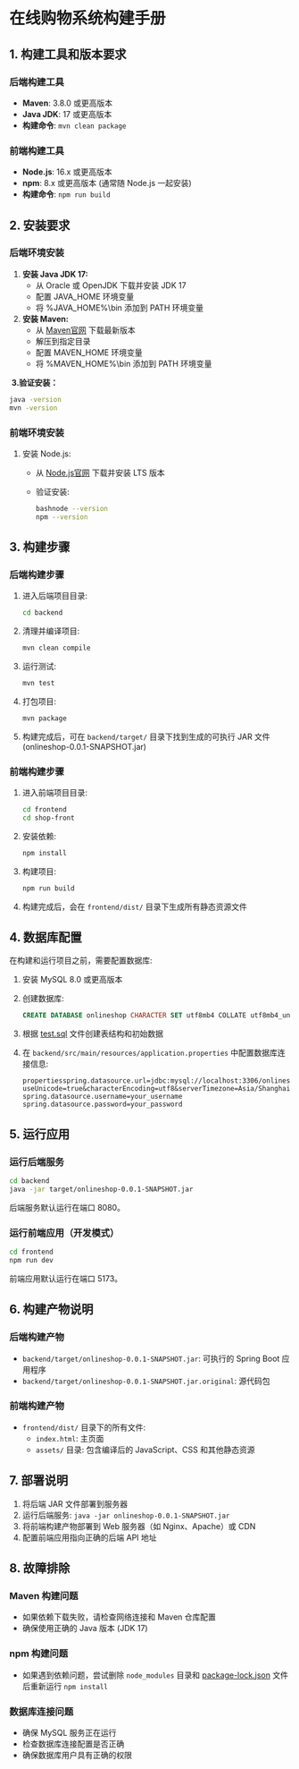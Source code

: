 # 在线购物系统构建手册

## 1. 构建工具和版本要求

### 后端构建工具

- **Maven**: 3.8.0 或更高版本
- **Java JDK**: 17 或更高版本
- **构建命令**: `mvn clean package`

### 前端构建工具

- **Node.js**: 16.x 或更高版本
- **npm**: 8.x 或更高版本 (通常随 Node.js 一起安装)
- **构建命令**: `npm run build`

## 2. 安装要求

### 后端环境安装

1. **安装 Java JDK 17:**
   - 从 Oracle 或 OpenJDK 下载并安装 JDK 17
   - 配置 JAVA_HOME 环境变量
   - 将 %JAVA_HOME%\bin 添加到 PATH 环境变量
2. **安装 Maven:**
   - 从 [Maven官网](https://maven.apache.org/download.cgi) 下载最新版本
   - 解压到指定目录
   - 配置 MAVEN_HOME 环境变量
   - 将 %MAVEN_HOME%\bin 添加到 PATH 环境变量

​    **3.验证安装：**

```bash
java -version
mvn -version
```

### 前端环境安装

1. 安装 Node.js:

   - 从 [Node.js官网](https://nodejs.org/) 下载并安装 LTS 版本

   - 验证安装:

     ```bash
     bashnode --version
     npm --version
     ```

## 3. 构建步骤

### 后端构建步骤

1. 进入后端项目目录:

   ```bash
   cd backend
   ```

2. 清理并编译项目:

   ```bash
   mvn clean compile
   ```

3. 运行测试:

   ```bash
   mvn test
   ```

4. 打包项目:

   ```bash
   mvn package
   ```

5. 构建完成后，可在 `backend/target/` 目录下找到生成的可执行 JAR 文件(onlineshop-0.0.1-SNAPSHOT.jar)

### 前端构建步骤

1. 进入前端项目目录:

   ```bash
   cd frontend
   cd shop-front
   ```

2. 安装依赖:

   ```bash
   npm install
   ```

3. 构建项目:

   ```bash
   npm run build
   ```

4. 构建完成后，会在 `frontend/dist/` 目录下生成所有静态资源文件

## 4. 数据库配置

在构建和运行项目之前，需要配置数据库:

1. 安装 MySQL 8.0 或更高版本

2. 创建数据库:

   ```sql
   CREATE DATABASE onlineshop CHARACTER SET utf8mb4 COLLATE utf8mb4_unicode_ci;
   ```

3. 根据 [test.sql](javascript:void(0)) 文件创建表结构和初始数据

4. 在 `backend/src/main/resources/application.properties` 中配置数据库连接信息:

   ```properties
   propertiesspring.datasource.url=jdbc:mysql://localhost:3306/onlineshop?useUnicode=true&characterEncoding=utf8&serverTimezone=Asia/Shanghai
   spring.datasource.username=your_username
   spring.datasource.password=your_password
   ```

## 5. 运行应用

### 运行后端服务

```bash
cd backend
java -jar target/onlineshop-0.0.1-SNAPSHOT.jar
```

后端服务默认运行在端口 8080。

### 运行前端应用（开发模式）

```bash
cd frontend
npm run dev
```

前端应用默认运行在端口 5173。

## 6. 构建产物说明

### 后端构建产物

- `backend/target/onlineshop-0.0.1-SNAPSHOT.jar`: 可执行的 Spring Boot 应用程序
- `backend/target/onlineshop-0.0.1-SNAPSHOT.jar.original`: 源代码包

### 前端构建产物

- `frontend/dist/` 目录下的所有文件:
  - `index.html`: 主页面
  - `assets/` 目录: 包含编译后的 JavaScript、CSS 和其他静态资源

## 7. 部署说明

1. 将后端 JAR 文件部署到服务器
2. 运行后端服务: `java -jar onlineshop-0.0.1-SNAPSHOT.jar`
3. 将前端构建产物部署到 Web 服务器（如 Nginx、Apache）或 CDN
4. 配置前端应用指向正确的后端 API 地址

## 8. 故障排除

### Maven 构建问题

- 如果依赖下载失败，请检查网络连接和 Maven 仓库配置
- 确保使用正确的 Java 版本 (JDK 17)

### npm 构建问题

- 如果遇到依赖问题，尝试删除 `node_modules` 目录和 [package-lock.json](javascript:void(0)) 文件后重新运行 `npm install`

### 数据库连接问题

- 确保 MySQL 服务正在运行
- 检查数据库连接配置是否正确
- 确保数据库用户具有正确的权限
